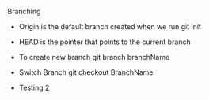 Branching

- Origin is the default branch created when we run git init

- HEAD is the pointer that points to the current branch

- To create new branch
  git branch branchName
  
- Switch Branch
  git checkout BranchName 
  
- Testing 2